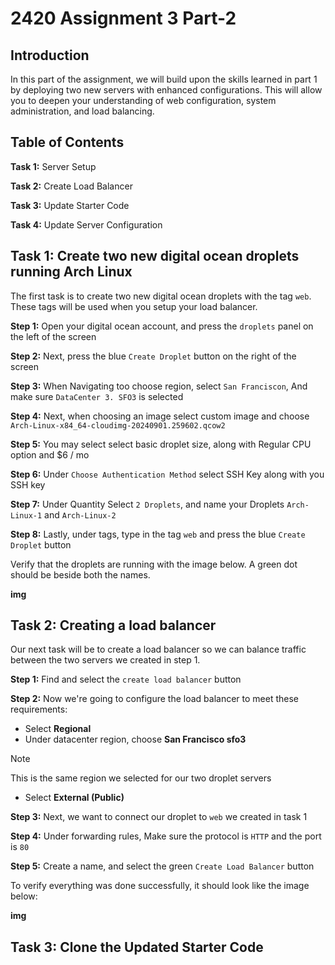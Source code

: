 # **2420 Assignment 3 Part-2**

## **Introduction**


In this part of the assignment, we will build upon the skills learned in part 1 by deploying two new servers with enhanced configurations. This will allow you to deepen your understanding of web configuration, system administration, and load balancing.


## **Table of Contents**


**Task 1:** Server Setup

**Task 2:** Create Load Balancer

**Task 3:** Update Starter Code

**Task 4:** Update Server Configuration


## **Task 1:** Create two new digital ocean droplets running Arch Linux

The first task is to create two new digital ocean droplets with the tag `web`. These tags will be used when you setup your load balancer.


**Step 1:** Open your digital ocean account, and press the `droplets` panel on the left of the screen


**Step 2:** Next, press the blue `Create Droplet` button on the right of the screen


**Step 3:** When Navigating too choose region, select `San Franciscon`, And make sure `DataCenter 3. SFO3` is selected


**Step 4:** Next, when choosing an image select custom image and choose `Arch-Linux-x84_64-cloudimg-20240901.259602.qcow2`


**Step 5:** You may select select basic droplet size, along with Regular CPU option and $6 / mo


**Step 6:** Under `Choose Authentication Method` select SSH Key along with you SSH key


**Step 7:** Under Quantity Select `2 Droplets`, and name your Droplets `Arch-Linux-1` and `Arch-Linux-2`

**Step 8:** Lastly, under tags, type in the tag `web` and press the blue `Create Droplet` button




Verify that the droplets are running with the image below. A green dot should be beside both the names.




**img**



## **Task 2:** Creating a load balancer


Our next task will be to create a load balancer so we can balance traffic between the two servers we created in step 1.


**Step 1:** Find and select the `create load balancer` button


**Step 2:** Now we're going to configure the load balancer to meet these requirements:

 - Select **Regional** 
 - Under datacenter region, choose **San Francisco sfo3** 

 > [!NOTE]
 > This is the same region we selected for our two droplet servers

 - Select **External (Public)** 


**Step 3:** Next, we want to connect our droplet to `web` we created in task 1 


**Step 4:** Under forwarding rules, Make sure the protocol is `HTTP` and the port is `80`


**Step 5:** Create a name, and select the green `Create Load Balancer` button



To verify everything was done successfully, it should look like the image below:


**img**



## **Task 3:** Clone the Updated Starter Code


